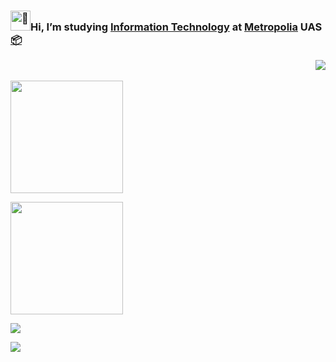 



### <picture><source srcset="https://fonts.gstatic.com/s/e/notoemoji/latest/1f44b/512.webp" type="image/webp"><img src="https://fonts.gstatic.com/s/e/notoemoji/latest/1f44b/512.gif" alt="👋" width="32" height="32"></picture>Hi, I’m studying [Information Technology](https://www.metropolia.fi/en/academics/bachelors-degrees/information-technology) at [Metropolia](https://www.metropolia.fi/en) UAS [📦](https://github.com/damakes?tab=repositories) <p align="right"><picture><img src="https://profile-counter.glitch.me/damakes/count.svg?" /><picture> </p>

<p> </p>



<p align="left" >
<img src="http://github-profile-summary-cards.vercel.app/api/cards/profile-details?username=damakes&theme=vue&layout=tight" height="180em" />
</p>
<p></p>



<p align="left">
  <img src="http://github-profile-summary-cards.vercel.app/api/cards/repos-per-language?username=damakes&theme=vue&layout=tight"  height="180em" /><p></p>
  <a href="https://skillicons.dev"> 
    <img src="https://skillicons.dev/icons?i=arduino,aws,azure,cs,cpp,git,java,opencv,python,react,ruby,tensorflow&theme=light&perline=4" />
  </a>
</p>

<img src="https://user-images.githubusercontent.com/73097560/115834477-dbab4500-a447-11eb-908a-139a6edaec5c.gif">
<!--<p align="center"> <img src="https://komarev.com/ghpvc/?username=damakes&label=Profile%20views&color=0e75b6&style=flat" alt="damakes" /> </p>


<!---
damakes/damakes is a ✨ special ✨ repository because its `README.md` (this file) appears on your GitHub profile.
You can click the Preview link to take a look at your changes.
--->

